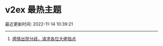 # v2ex 最热主题

最近更新时间: 2022-11-14 10:39:21

--- 
1. [感情出现分歧，请求各位大佬指点](https://www.v2ex.com/t/894984) 

